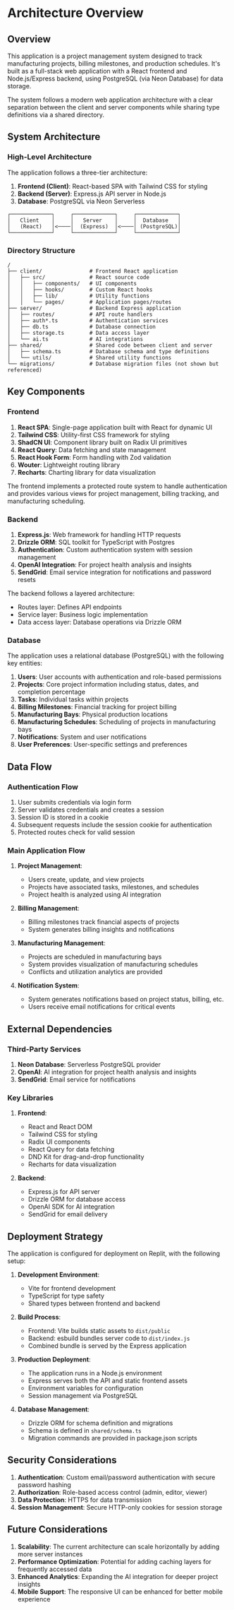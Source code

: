 # Architecture Overview

## Overview

This application is a project management system designed to track manufacturing projects, billing milestones, and production schedules. It's built as a full-stack web application with a React frontend and Node.js/Express backend, using PostgreSQL (via Neon Database) for data storage.

The system follows a modern web application architecture with a clear separation between the client and server components while sharing type definitions via a shared directory.

## System Architecture

### High-Level Architecture

The application follows a three-tier architecture:

1. **Frontend (Client)**: React-based SPA with Tailwind CSS for styling
2. **Backend (Server)**: Express.js API server in Node.js
3. **Database**: PostgreSQL via Neon Serverless

```
┌─────────────┐     ┌─────────────┐     ┌─────────────┐
│   Client    │     │   Server    │     │  Database   │
│   (React)   │<────│  (Express)  │<────│ (PostgreSQL)│
└─────────────┘     └─────────────┘     └─────────────┘
```

### Directory Structure

```
/
├── client/               # Frontend React application
│   ├── src/              # React source code
│   │   ├── components/   # UI components
│   │   ├── hooks/        # Custom React hooks
│   │   ├── lib/          # Utility functions
│   │   └── pages/        # Application pages/routes
├── server/               # Backend Express application
│   ├── routes/           # API route handlers
│   ├── auth*.ts          # Authentication services
│   ├── db.ts             # Database connection
│   ├── storage.ts        # Data access layer
│   └── ai.ts             # AI integrations
├── shared/               # Shared code between client and server
│   ├── schema.ts         # Database schema and type definitions
│   └── utils/            # Shared utility functions
└── migrations/           # Database migration files (not shown but referenced)
```

## Key Components

### Frontend

1. **React SPA**: Single-page application built with React for dynamic UI
2. **Tailwind CSS**: Utility-first CSS framework for styling
3. **ShadCN UI**: Component library built on Radix UI primitives
4. **React Query**: Data fetching and state management
5. **React Hook Form**: Form handling with Zod validation
6. **Wouter**: Lightweight routing library
7. **Recharts**: Charting library for data visualization

The frontend implements a protected route system to handle authentication and provides various views for project management, billing tracking, and manufacturing scheduling.

### Backend

1. **Express.js**: Web framework for handling HTTP requests
2. **Drizzle ORM**: SQL toolkit for TypeScript with Postgres
3. **Authentication**: Custom authentication system with session management
4. **OpenAI Integration**: For project health analysis and insights
5. **SendGrid**: Email service integration for notifications and password resets

The backend follows a layered architecture:
- Routes layer: Defines API endpoints
- Service layer: Business logic implementation
- Data access layer: Database operations via Drizzle ORM

### Database

The application uses a relational database (PostgreSQL) with the following key entities:

1. **Users**: User accounts with authentication and role-based permissions
2. **Projects**: Core project information including status, dates, and completion percentage
3. **Tasks**: Individual tasks within projects
4. **Billing Milestones**: Financial tracking for project billing
5. **Manufacturing Bays**: Physical production locations
6. **Manufacturing Schedules**: Scheduling of projects in manufacturing bays
7. **Notifications**: System and user notifications
8. **User Preferences**: User-specific settings and preferences

## Data Flow

### Authentication Flow

1. User submits credentials via login form
2. Server validates credentials and creates a session
3. Session ID is stored in a cookie
4. Subsequent requests include the session cookie for authentication
5. Protected routes check for valid session

### Main Application Flow

1. **Project Management**:
   - Users create, update, and view projects
   - Projects have associated tasks, milestones, and schedules
   - Project health is analyzed using AI integration

2. **Billing Management**:
   - Billing milestones track financial aspects of projects
   - System generates billing insights and notifications

3. **Manufacturing Management**:
   - Projects are scheduled in manufacturing bays
   - System provides visualization of manufacturing schedules
   - Conflicts and utilization analytics are provided

4. **Notification System**:
   - System generates notifications based on project status, billing, etc.
   - Users receive email notifications for critical events

## External Dependencies

### Third-Party Services

1. **Neon Database**: Serverless PostgreSQL provider
2. **OpenAI**: AI integration for project health analysis and insights
3. **SendGrid**: Email service for notifications

### Key Libraries

1. **Frontend**:
   - React and React DOM
   - Tailwind CSS for styling
   - Radix UI components
   - React Query for data fetching
   - DND Kit for drag-and-drop functionality
   - Recharts for data visualization

2. **Backend**:
   - Express.js for API server
   - Drizzle ORM for database access
   - OpenAI SDK for AI integration
   - SendGrid for email delivery

## Deployment Strategy

The application is configured for deployment on Replit, with the following setup:

1. **Development Environment**:
   - Vite for frontend development
   - TypeScript for type safety
   - Shared types between frontend and backend

2. **Build Process**:
   - Frontend: Vite builds static assets to `dist/public`
   - Backend: esbuild bundles server code to `dist/index.js`
   - Combined bundle is served by the Express application

3. **Production Deployment**:
   - The application runs in a Node.js environment
   - Express serves both the API and static frontend assets
   - Environment variables for configuration
   - Session management via PostgreSQL

4. **Database Management**:
   - Drizzle ORM for schema definition and migrations
   - Schema is defined in `shared/schema.ts`
   - Migration commands are provided in package.json scripts

## Security Considerations

1. **Authentication**: Custom email/password authentication with secure password hashing
2. **Authorization**: Role-based access control (admin, editor, viewer)
3. **Data Protection**: HTTPS for data transmission
4. **Session Management**: Secure HTTP-only cookies for session storage

## Future Considerations

1. **Scalability**: The current architecture can scale horizontally by adding more server instances
2. **Performance Optimization**: Potential for adding caching layers for frequently accessed data
3. **Enhanced Analytics**: Expanding the AI integration for deeper project insights
4. **Mobile Support**: The responsive UI can be enhanced for better mobile experience